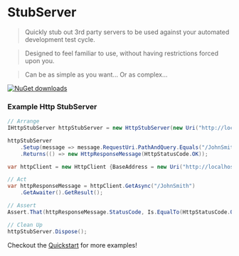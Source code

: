 # StubServer

> Quickly stub out 3rd party servers to be used against your automated development test cycle.

> Designed to feel familiar to use, without having restrictions forced upon you.

> Can be as simple as you want... Or as complex...

[![NuGet downloads](https://img.shields.io/badge/nuget-v0.1.3-blue.svg)](https://www.nuget.org/packages/StubServer)

### Example Http StubServer
```csharp
// Arrange
IHttpStubServer httpStubServer = new HttpStubServer(new Uri("http://localhost:5000"));

httpStubServer
	.Setup(message => message.RequestUri.PathAndQuery.Equals("/JohnSmith"))
	.Returns(() => new HttpResponseMessage(HttpStatusCode.OK));

var httpClient = new HttpClient {BaseAddress = new Uri("http://localhost:5000")};

// Act
var httpResponseMessage = httpClient.GetAsync("/JohnSmith")
	.GetAwaiter().GetResult();

// Assert
Assert.That(httpResponseMessage.StatusCode, Is.EqualTo(HttpStatusCode.OK));

// Clean Up
httpStubServer.Dispose();
```

Checkout the [Quickstart](https://github.com/agabani/StubServer/wiki/Quickstart) for more examples!